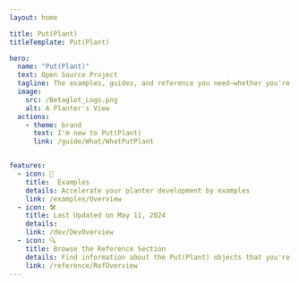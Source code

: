 ```yaml
---
layout: home

title: Put(Plant)
titleTemplate: Put(Plant)

hero: 
  name: "Put(Plant)"
  text: Open Source Project
  tagline: The examples, guides, and reference you need—whether you're planting in the mountains of British Columbia, the wetlands of the Canadian Shield, or anywhere in between. Take advantage of these resources to develop your ability to plant faster and with higher quality.
  image:
    src: /Betaglot_Logo.png
    alt: A Planter's View
  actions:
    - theme: brand
      text: I'm new to Put(Plant)
      link: /guide/What/WhatPutPlant


features:
  - icon: 🔷
    title:  Examples
    details: Accelerate your planter development by examples
    link: /examples/Overview
  - icon: 🛠️
    title: Last Updated on May 11, 2024
    details: 
    link: /dev/DevOverview
  - icon: 🔍
    title: Browse the Reference Section
    details: Find information about the Put(Plant) objects that you're using
    link: /reference/RefOverview
---
```

